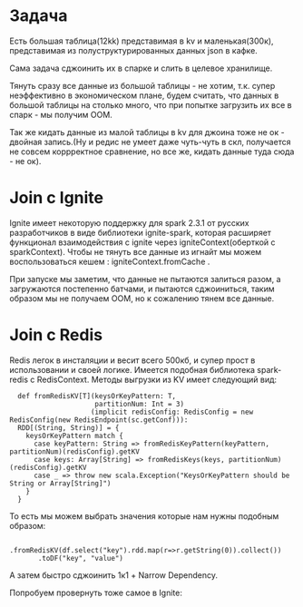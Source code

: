 # Задача
Есть большая таблица(12kk) представимая в kv и маленькая(300к), представимая из полуструктурированных данных json в кафке. 

Сама задача сджоинить их в спарке и слить в целевое хранилище. 

Тянуть сразу все данные из большой таблицы - не хотим, т.к. супер неэффективно в экономическом плане, будем считать, 
что данных в большой таблицы на столько много, что при попытке загрузить их все в спарк - мы получим OOM.

Так же кидать данные из малой таблицы в kv для джоина тоже не ок - двойная запись.(Ну и редис не умеет даже чуть-чуть в скл, получается не совсем коррректное сравнение, но все же, кидать данные туда сюда - не ок).

# Join с Ignite

Ignite имеет некоторую поддержку для spark 2.3.1 от русских разработчиков в виде библиотеки ignite-spark, которая расширяет функционал взаимодействия с ignite через igniteContext(оберткой с sparkContext).
Чтобы не тянуть все данные из игнайт мы можем воспользоваться кешем : igniteContext.fromCache .

При запуске мы заметим, что данные не пытаются залиться разом, а загружаются постепенно батчами, и пытаются сджоиниться, таким образом мы не получаем OOM, но к сожалению тянем все данные.

# Join с Redis 

Redis легок в инсталяции и весит всего 500кб, и супер прост в использовании и своей логике. Имеется подобная библиотека spark-redis с RedisContext.
Методы выгрузки из KV имеет следующий вид:
```
  def fromRedisKV[T](keysOrKeyPattern: T,
                     partitionNum: Int = 3)
                    (implicit redisConfig: RedisConfig = new RedisConfig(new RedisEndpoint(sc.getConf))):
  RDD[(String, String)] = {
    keysOrKeyPattern match {
      case keyPattern: String => fromRedisKeyPattern(keyPattern, partitionNum)(redisConfig).getKV
      case keys: Array[String] => fromRedisKeys(keys, partitionNum)(redisConfig).getKV
      case _ => throw new scala.Exception("KeysOrKeyPattern should be String or Array[String]")
    }
  }
```
То есть мы можем выбрать значения которые нам нужны подобным образом:
```redisContext
       .fromRedisKV(df.select("key").rdd.map(r=>r.getString(0)).collect())
       .toDF("key", "value")
```

А затем быстро сджоинить 1к1 + Narrow Dependency.

Попробуем провернуть тоже самое в Ignite:
